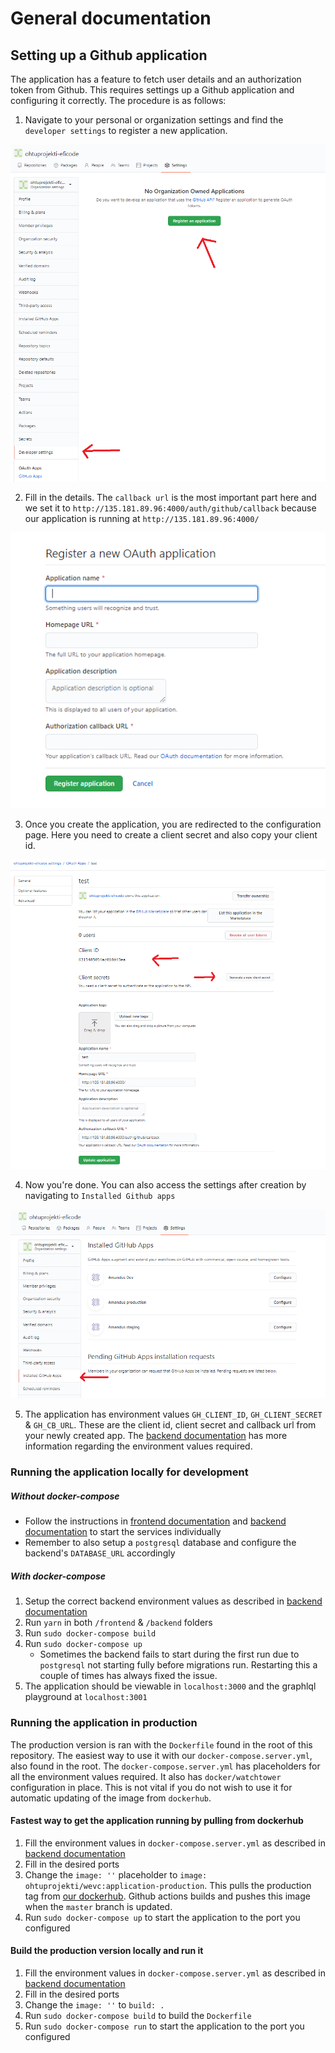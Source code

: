 # General documentation

## Setting up a Github application

The application has a feature to fetch user details and an authorization token from Github. This requires settings up a Github application and configuring it correctly. The procedure is as follows:

1. Navigate to your personal or organization settings and find the `developer settings` to register a new application.

![First step](./imgs/create_app.PNG)

2. Fill in the details. The `callback url` is the most important part here and we set it to `http://135.181.89.96:4000/auth/github/callback` because our application is running at `http://135.181.89.96:4000/`

![Registering the application](./imgs/register_app.PNG)

3. Once you create the application, you are redirected to the configuration page. Here you need to create a client secret and also copy your client id.

![Setting up details](./imgs/setup_details.PNG)

4. Now you're done. You can also access the settings after creation by navigating to `Installed Github apps`

![Configuration after creating](./imgs/configuration_after_creating.PNG)

5. The application has environment values `GH_CLIENT_ID`, `GH_CLIENT_SECRET` & `GH_CB_URL`. These are the client id, client secret and callback url from your newly created app. The [backend documentation](backend.md) has more information regarding the environment values required.

### Running the application locally for development

##### Without docker-compose

* Follow the instructions in [frontend documentation](frontend.md) and [backend documentation](backend.md) to start the services individually
* Remember to also setup a `postgresql` database and configure the backend's `DATABASE_URL` accordingly

##### With docker-compose

1. Setup the correct backend environment values as described in [backend documentation](backend.md)
2. Run `yarn` in both `/frontend` & `/backend` folders 
3. Run `sudo docker-compose build` 
4. Run `sudo docker-compose up`
    * Sometimes the backend fails to start during the first run due to `postgresql` not starting fully before migrations run. Restarting this a couple of times has always fixed the issue. 
5. The application should be viewable in `localhost:3000` and the graphlql playground at `localhost:3001`


### Running the application in production

The production version is ran with the `Dockerfile` found in the root of this repository. The easiest way to use it with our `docker-compose.server.yml`, also found in the root. The `docker-compose.server.yml` has placeholders for all the environment values required. It also has `docker/watchtower` configuration in place. This is not vital if you do not wish to use it for automatic updating of the image from `dockerhub`.

#### Fastest way to get the application running by pulling from dockerhub

1. Fill the environment values in `docker-compose.server.yml` as described in [backend documentation](backend.md)
3. Fill in the desired ports
3. Change the `image: ''` placeholder to `image: ohtuprojekti/wevc:application-production`. This pulls the production tag from [our dockerhub](https://hub.docker.com/repository/docker/ohtuprojekti/wevc). Github actions builds and pushes this image when the `master` branch is updated.
4. Run `sudo docker-compose up` to start the application to the port you configured

#### Build the production version locally and run it

1. Fill the environment values in `docker-compose.server.yml` as described in [backend documentation](backend.md)
3. Fill in the desired ports
3. Change the `image: ''` to `build: .`
4. Run `sudo docker-compose build` to build the `Dockerfile`
5. Run `sudo docker-compose run` to start the application to the port you configured
